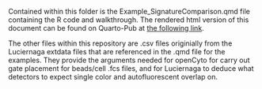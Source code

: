 Contained within this folder is the Example_SignatureComparison.qmd file containing the R code and walkthrough. The rendered html version of this document can be found on Quarto-Pub at [the following link](https://stepupcytometry.quarto.pub/signature-comparison/).

The other files within this repository are .csv files originially from the Luciernaga extdata files that are referenced in the .qmd file for the examples. They provide the arguments needed for openCyto for carry out gate placement for beads/cell .fcs files, and for Luciernaga to deduce what detectors to expect single color and autofluorescent overlap on.
